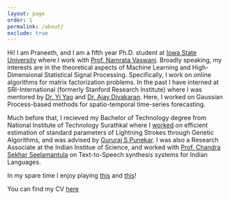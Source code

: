 ```yaml
---
layout: page
order: 1
permalink: /about/
exclude: true
---
```


Hi! I am Praneeth, and I am a fifth year Ph.D. student at [Iowa State University](http://www.iastate.edu/) where I work with [Prof. Namrata Vaswani](http://www.ece.iastate.edu/~namrata/). Broadly speaking, my interests are in the theoretical aspects of Machine Learning and High-Dimensional Statistical Signal Processing. Specifically, I work on online algorithms for matrix factorization problems. In the past I have interned at SRI-International (formerly Stanford Research Institute) where I was mentored by [Dr. Yi Yao](https://scholar.google.com/citations?user=iD6QaXcAAAAJ&hl=en) and [Dr. Ajay Divakaran](https://scholar.google.com/citations?hl=en&user=N-i5QKIAAAAJ). Here, I worked on Gaussian Process-based methods for spatio-temporal time-series forecasting.

Much before that, I recieved my Bachelor of Technology degree from National Institute of Technology Surathkal where I [worked](/BtechPaper.pdf) on efficient estimation of standard parameters of Lightning Strokes through Genetic Algorithms, and was advised by [Gururaj S Punekar](http://www.eee.nitk.ac.in/professor/GSP). I was also a Research Associate at the Indian Institue of Science, and worked with [Prof. Chandra Sekhar Seelamantula](https://sites.google.com/site/chandrasekharseelamantula/) on Text-to-Speech synthesis systems for Indian Languages. 

In my spare time I enjoy playing [this](https://en.wikipedia.org/wiki/Contract_bridge) and [this](https://en.wikipedia.org/wiki/Table_tennis)!

You can find my CV [here](/cv_pn.pdf)
